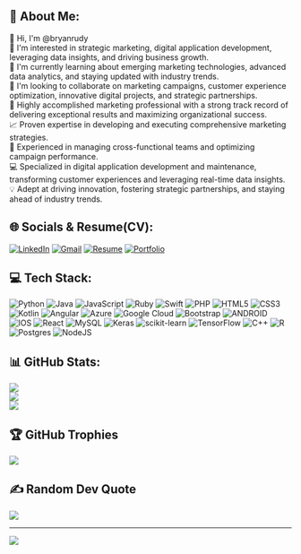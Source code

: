 ## 💫 About Me:
👋 Hi, I'm @bryanrudy<br>👀 I'm interested in strategic marketing, digital application development, leveraging data insights, and driving business growth.<br>🌱 I'm currently learning about emerging marketing technologies, advanced data analytics, and staying updated with industry trends.<br>💞️ I'm looking to collaborate on marketing campaigns, customer experience optimization, innovative digital projects, and strategic partnerships.<br>🚀 Highly accomplished marketing professional with a strong track record of delivering exceptional results and maximizing organizational success.<br>📈 Proven expertise in developing and executing comprehensive marketing strategies.<br>👥 Experienced in managing cross-functional teams and optimizing campaign performance.<br>💻 Specialized in digital application development and maintenance, transforming customer experiences and leveraging real-time data insights.<br>💡 Adept at driving innovation, fostering strategic partnerships, and staying ahead of industry trends.


## 🌐 Socials & Resume(CV):
[![LinkedIn](https://img.shields.io/badge/LinkedIn-%230077B5.svg?logo=linkedin&logoColor=white)](https://www.linkedin.com/in/bryan-gonzales-074b75180/) [![Gmail](https://img.shields.io/badge/Gmail-%23D14836.svg?logo=gmail&logoColor=white)](mailto:Bryanrudy@outlook.com) [![Resume](https://img.shields.io/badge/Resume(CV)-%2312100E.svg?logo=resume&logoColor=white)](https://www.mediafire.com/file/ynpoi93yv3murej/BryanGonzales-Resume%2528CV%2529.docx/file) 
[![Portfolio](https://img.shields.io/badge/Portfolio-%235C6BC0.svg?logo=wordpress&logoColor=white)](https://bryanrudy.wordpress.com/) 


## 💻 Tech Stack:
![Python](https://img.shields.io/badge/python-3670A0?style=for-the-badge&logo=python&logoColor=ffdd54) ![Java](https://img.shields.io/badge/java-%23ED8B00.svg?style=for-the-badge&logo=java&logoColor=white) ![JavaScript](https://img.shields.io/badge/javascript-%23323330.svg?style=for-the-badge&logo=javascript&logoColor=%23F7DF1E) ![Ruby](https://img.shields.io/badge/ruby-%23CC342D.svg?style=for-the-badge&logo=ruby&logoColor=white) ![Swift](https://img.shields.io/badge/swift-F54A2A?style=for-the-badge&logo=swift&logoColor=white) ![PHP](https://img.shields.io/badge/php-%23777BB4.svg?style=for-the-badge&logo=php&logoColor=white) ![HTML5](https://img.shields.io/badge/html5-%23E34F26.svg?style=for-the-badge&logo=html5&logoColor=white) ![CSS3](https://img.shields.io/badge/css3-%231572B6.svg?style=for-the-badge&logo=css3&logoColor=white) ![Kotlin](https://img.shields.io/badge/kotlin-%230095D5.svg?style=for-the-badge&logo=kotlin&logoColor=white) ![Angular](https://img.shields.io/badge/angular-%23DD0031.svg?style=for-the-badge&logo=angular&logoColor=white) ![Azure](https://img.shields.io/badge/azure-%230072C6.svg?style=for-the-badge&logo=azure-devops&logoColor=white) ![Google Cloud](https://img.shields.io/badge/Google%20Cloud-%234285F4.svg?style=for-the-badge&logo=google-cloud&logoColor=white) ![Bootstrap](https://img.shields.io/badge/bootstrap-%23563D7C.svg?style=for-the-badge&logo=bootstrap&logoColor=white) ![ANDROID](https://img.shields.io/badge/android-%2320232a.svg?style=for-the-badge&logo=android&logoColor=%a4c639) ![IOS](https://img.shields.io/badge/IOS-%2320232a.svg?style=for-the-badge&logo=apple&logoColor=white) ![React](https://img.shields.io/badge/react-%2320232a.svg?style=for-the-badge&logo=react&logoColor=%2361DAFB) ![MySQL](https://img.shields.io/badge/mysql-%2300f.svg?style=for-the-badge&logo=mysql&logoColor=white) ![Keras](https://img.shields.io/badge/Keras-%23D00000.svg?style=for-the-badge&logo=Keras&logoColor=white) ![scikit-learn](https://img.shields.io/badge/scikit--learn-%23F7931E.svg?style=for-the-badge&logo=scikit-learn&logoColor=white) ![TensorFlow](https://img.shields.io/badge/TensorFlow-%23FF6F00.svg?style=for-the-badge&logo=TensorFlow&logoColor=white) ![C++](https://img.shields.io/badge/c++-%2300599C.svg?style=for-the-badge&logo=c%2B%2B&logoColor=white) ![R](https://img.shields.io/badge/r-%23276DC3.svg?style=for-the-badge&logo=r&logoColor=white) ![Postgres](https://img.shields.io/badge/postgres-%23316192.svg?style=for-the-badge&logo=postgresql&logoColor=white) ![NodeJS](https://img.shields.io/badge/node.js-6DA55F?style=for-the-badge&logo=node.js&logoColor=white)
## 📊 GitHub Stats:
![](https://github-readme-stats.vercel.app/api?username=bryanrudy&theme=dark&hide_border=false&include_all_commits=true&count_private=true)<br/>
![](https://github-readme-streak-stats.herokuapp.com/?user=bryanrudy&theme=dark&hide_border=false)<br/>
![](https://github-readme-stats.vercel.app/api/top-langs/?username=bryanrudy&theme=dark&hide_border=false&include_all_commits=true&count_private=true&layout=compact)

## 🏆 GitHub Trophies
![](https://github-profile-trophy.vercel.app/?username=bryanrudy&theme=radical&no-frame=false&no-bg=true&margin-w=4)

## ✍️ Random Dev Quote
![](https://quotes-github-readme.vercel.app/api?type=horizontal&theme=radical)


---
[![](https://visitcount.itsvg.in/api?id=bryanrudy&icon=0&color=0)](https://visitcount.itsvg.in)


